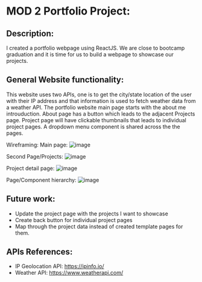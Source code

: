 # MOD 2 Portfolio Project:
## Description:
I created a portfolio webpage using ReactJS. We are close to bootcamp graduation and it is time for us to build a webpage to showcase our projects.

## General Website functionality:
This website uses two APIs, one is to get the city/state location of the user with their IP address and that information is used to fetch weather data from a weather API. The portfolio website main page starts with the about me introuduction. About page has a button which leads to the adjacent Projects page. Project page will have clickable thumbnails that leads to individual project pages. A dropdown menu component is shared across the the pages.  


Wireframing:
Main page:
![image](https://github.com/potatomon0/portfolio.github.io/assets/26445183/4becec70-e1f1-4e2f-91a4-2100a718b968)

Second Page/Projects:
![image](https://github.com/potatomon0/portfolio.github.io/assets/26445183/5c0779a5-afe7-44f9-97aa-c3a641ac1ab5)

Project detail page:
![image](https://github.com/potatomon0/portfolio.github.io/assets/26445183/872b2c9c-0326-445f-b301-a523675273cb)

Page/Component hierarchy:
![image](https://github.com/potatomon0/portfolio.github.io/assets/26445183/b06b2083-041c-4174-a504-235c7bd370ed)

## Future work:
* Update the project page with the projects I want to showcase
* Create back button for individual project pages
* Map through the project data instead of created template pages for them.

## APIs References:
* IP Geolocation API: https://ipinfo.io/
* Weather API: https://www.weatherapi.com/
